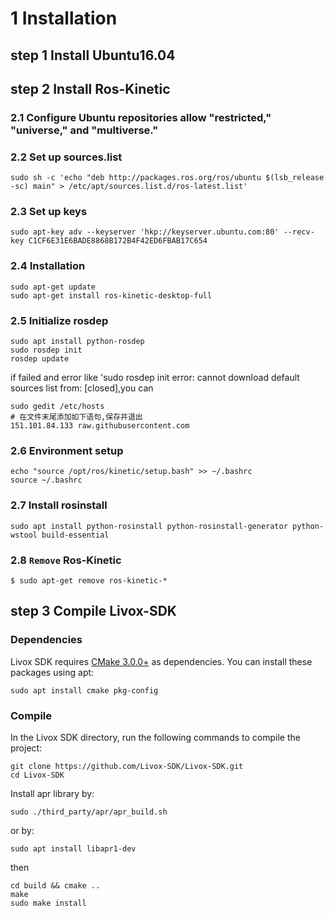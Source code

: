 # 1 Installation
## step 1 Install Ubuntu16.04

## step 2 Install Ros-Kinetic
### 2.1 Configure Ubuntu repositories allow "restricted," "universe," and "multiverse."
### 2.2 Set up sources.list
```
sudo sh -c 'echo "deb http://packages.ros.org/ros/ubuntu $(lsb_release -sc) main" > /etc/apt/sources.list.d/ros-latest.list'
```
### 2.3 Set up keys
```
sudo apt-key adv --keyserver 'hkp://keyserver.ubuntu.com:80' --recv-key C1CF6E31E6BADE8868B172B4F42ED6FBAB17C654
```
### 2.4 Installation
```
sudo apt-get update
sudo apt-get install ros-kinetic-desktop-full
```
### 2.5 Initialize rosdep
```
sudo apt install python-rosdep
sudo rosdep init
rosdep update
```
if failed and error like 'sudo rosdep init error: cannot download default sources list from: [closed],you can 
```
sudo gedit /etc/hosts
# 在文件末尾添加如下语句,保存并退出
151.101.84.133 raw.githubusercontent.com
```
### 2.6 Environment setup
```
echo "source /opt/ros/kinetic/setup.bash" >> ~/.bashrc
source ~/.bashrc
```
### 2.7 Install rosinstall
```
sudo apt install python-rosinstall python-rosinstall-generator python-wstool build-essential
```
### 2.8 `Remove` Ros-Kinetic
```
$ sudo apt-get remove ros-kinetic-*
```
## step 3 Compile Livox-SDK
### Dependencies
Livox SDK requires [CMake 3.0.0+](https://cmake.org/) as dependencies. You can install these packages using apt:
```
sudo apt install cmake pkg-config
```
### Compile

In the Livox SDK directory, run the following commands to compile the project:
```
git clone https://github.com/Livox-SDK/Livox-SDK.git
cd Livox-SDK
```
Install apr library by:

```
sudo ./third_party/apr/apr_build.sh
```

or by:

```
sudo apt install libapr1-dev
```

then

```
cd build && cmake ..
make
sudo make install
```

